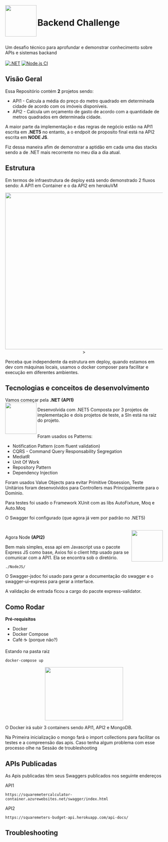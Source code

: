 <img align="left" width="100" height="100" src="https://media.giphy.com/media/Ie2Hs3A0uJRtK/giphy.gif">

# Backend Challenge
</br></br>
Um desafio técnico para aprofundar e demonstrar conhecimento sobre APIs e sistemas backand
</br></br>
[![.NET](https://github.com/pflausino/backend-challenge/actions/workflows/dotnet.yml/badge.svg)](https://github.com/pflausino/backend-challenge/actions/workflows/dotnet.yml)
[![Node.js CI](https://github.com/pflausino/backend-challenge/actions/workflows/node.js.yml/badge.svg)](https://github.com/pflausino/backend-challenge/actions/workflows/node.js.yml)

## Visão Geral
Essa Repositório contém **2** projetos sendo:
- API1 - Calcula a média do preço do metro quadrado em determinada cidade de acordo com os imóveis disponíveis.
- API2 - Calcula um orçamento de gasto de acordo com a quantidade de metros quadrados em determinada cidade.

A maior parte da implementação e das regras de negócio estão na API1 escrita em **.NET5** no entanto, a o endpoit de proposito final está na API2 escrita em **NODE JS**.

Fiz dessa maneira afim de demonstrar a aptidão em cada uma das stacks sendo a de .NET mais recorrente no meu dia a dia atual.

## Estrutura

Em termos de infraestrutura de deploy está sendo demonstrado 2 fluxos sendo: A API1 em Container e o da API2 em herokuVM
<p align="center">
<img align="center" width="700" height="500" src="https://drive.google.com/uc?id=1_BTT1JOaivqhX30LYbayeXbzZPA4GPSJ">>
</p>

Perceba que independente da estrutura em deploy, quando estamos em dev com máquinas locais, usamos o docker composer para facilitar e execução em diferentes ambientes.

## Tecnologias e conceitos de desenvolvimento

Vamos começar pela **.NET (API1)**
<br>
<img align="left" width="100" height="100" src="https://64.media.tumblr.com/tumblr_mcojibRSRa1qhjy9xo1_400.gifv">

Desenvolvida com .NET5 Composta por 3 projetos de implementação e dois projetos de teste, a Sln está na raiz do projeto.
<br>
<br><br>
Foram usados os Patterns: 
- Notification Pattern (com fluent validation)
- CQRS - Command Query Responsability Segregation
- MediatR
- Unit Of Work
- Repository Pattern
- Dependency Injection

Foram usados Value Objects para evitar Primitive Obsession, Teste Unitários foram desenvolvidos para Controllers mas Principalmente para o Domínio.

Para testes foi usado o Framework XUnit com as libs AutoFixture, Moq e Auto.Moq

O Swagger foi configurado (que agora já vem por padrão no .NET5)

<br>
<img align="right" width="100" height="100" src="https://encrypted-tbn0.gstatic.com/images?q=tbn:ANd9GcTeesAE9ObgeJZMBxgg4gccnHoB4EQlwtIgy-ZLIatNOxfKAOPrdI0m8MSRo0UVQZsjKLo&usqp=CAU">


Agora Node **(API2)**

Bem mais simples, essa api em Javascript usa o pacote Express JS como base, Axios foi o client http usado para se comunicar com a API1. Ela se encontra sob o diretório.
```
./NodeJS/
```

O Swagger-jsdoc foi usado para gerar a documentação do swagger e o swagger-ui-express para gerar a interface.

A validação de entrada ficou a cargo do pacote express-validator.

## Como Rodar

**Pré-requisitos**
- Docker
- Docker Compose
- Café ☕ (porque não?)

Estando na pasta raiz 

```
docker-compose up
```

<p align="center">
<img align="center" width="250" height="170" src="https://media3.giphy.com/media/azGJUrx592uc0/giphy.gif">
</p>

O Docker irá subir 3 containers sendo API1, API2 e MongoDB.

Na Primeira inicialização o mongo fará o import collections para facilitar os testes e a compreensão das apis. Caso tenha algum problema com esse processo olhe na Sessão de troubleshooting

## APIs Publicadas

As Apis publicadas têm seus Swaggers publicados nos seguinte endereços

API1
```
https://squaremetercalculator-container.azurewebsites.net/swagger/index.html
```

API2
```
https://squaremeters-budget-api.herokuapp.com/api-docs/
```

## Troubleshooting
